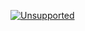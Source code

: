 [![Unsupported](https://img.shields.io/static/v1?style=flat&label=Snowplow&message=Unsupported&color=24292e&labelColor=lightgrey&logo=data:image/png;base64,iVBORw0KGgoAAAANSUhEUgAAABAAAAAQCAMAAAAoLQ9TAAAAeFBMVEVMaXGXANeYANeXANZbAJmXANeUANSQAM+XANeMAMpaAJhZAJeZANiXANaXANaOAM2WANVnAKWXANZ9ALtmAKVaAJmXANZaAJlXAJZdAJxaAJlZAJdbAJlbAJmQAM+UANKZANhhAJ+EAL+BAL9oAKZnAKVjAKF1ALNBd8J1AAAAKHRSTlMAa1hWXyteBTQJIEwRgUh2JjJon21wcBgNfmc+JlOBQjwezWF2l5dXzkW3/wAAAHpJREFUeNokhQOCA1EAxTL85hi7dXv/E5YPCYBq5DeN4pcqV1XbtW/xTVMIMAZE0cBHEaZhBmIQwCFofeprPUHqjmD/+7peztd62dWQRkvrQayXkn01f/gWp2CrxfjY7rcZ5V7DEMDQgmEozFpZqLUYDsNwOqbnMLwPAJEwCopZxKttAAAAAElFTkSuQmCC)](/docs/collecting-data/collecting-from-own-applications/tracker-maintenance-classification/index.md)
